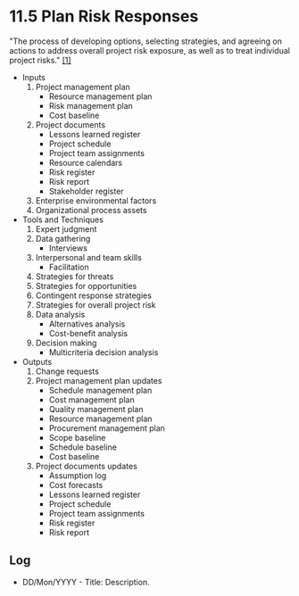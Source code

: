 # 11.5 Plan Risk Responses

"The process of developing options, selecting strategies, and agreeing on
actions to address overall project risk exposure, as well as to treat individual
project risks." [[1]](../home.md#references)

- Inputs
  1. Project management plan
     - Resource management plan
     - Risk management plan
     - Cost baseline
  2. Project documents
     - Lessons learned register
     - Project schedule
     - Project team assignments
     - Resource calendars
     - Risk register
     - Risk report
     - Stakeholder register
  3. Enterprise environmental factors
  4. Organizational process assets
- Tools and Techniques
  1. Expert judgment
  2. Data gathering
     - Interviews
  3. Interpersonal and team skills
     - Facilitation
  4. Strategies for threats
  5. Strategies for opportunities
  6. Contingent response strategies
  7. Strategies for overall project risk
  8. Data analysis
     - Alternatives analysis
     - Cost-benefit analysis
  9. Decision making
     - Multicriteria decision analysis
- Outputs
  1. Change requests
  2. Project management plan updates
     - Schedule management plan
     - Cost management plan
     - Quality management plan
     - Resource management plan
     - Procurement management plan
     - Scope baseline
     - Schedule baseline
     - Cost baseline
  3. Project documents updates
     - Assumption log
     - Cost forecasts
     - Lessons learned register
     - Project schedule
     - Project team assignments
     - Risk register
     - Risk report

## Log

- DD/Mon/YYYY - Title: Description.
